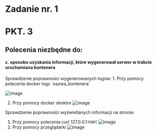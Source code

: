 # Zadanie nr. 1

# PKT. 3
<h2>Polecenia niezbędne do:</h2>

<h4>c. sposobu uzyskania informacji, które wygenerował serwer w trakcie uruchamiana kontenera</h4>
Sprawdzenie poprawności wygenerowanych logów:
1. Przy pomocy polecenia docker logs `nazwa_kontenera`

![image](https://github.com/TheRockefelleR/zadanie1/assets/84729968/fa52f891-9e9c-4613-8d8a-667715d4ba88)

2. Przy pomocy docker desktor
![image](https://github.com/TheRockefelleR/zadanie1/assets/84729968/c17ed818-88ae-4e41-86aa-efc6286b3a87)


Sprawdzenie poprawności wyświetlanych informacji na stronie:
1. Przy pomocy polecenia curl 127.0.0.1:`PORT`
![image](https://github.com/TheRockefelleR/zadanie1/assets/84729968/683f9e5f-3b60-4e12-b663-472e611de972)
2. Przy pomocy przeglądarki
![image](https://github.com/TheRockefelleR/zadanie1/assets/84729968/5d8b86a3-4ecb-4c4d-ae94-4b6af47dd610)




